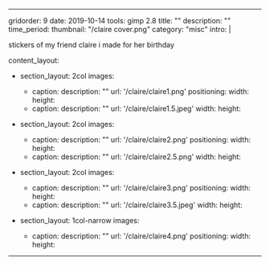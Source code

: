 ---

gridorder: 9
date: 2019-10-14
tools: gimp 2.8
title: ""
description: ""
time_period:
thumbnail: "/claire cover.png"
category: "misc"
intro: |

 stickers of my friend claire i made for her birthday

content_layout:
  - section_layout: 2col
    images:
      - caption:
        description: ""
        url: '/claire/claire1.png'
        positioning: 
        width:
        height:
      - caption:
        description: ""
        url: '/claire/claire1.5.jpeg'
        width:
        height:

  - section_layout: 2col
    images:
      - caption:
        description: ""
        url: '/claire/claire2.png'
        positioning: 
        width:
        height:
      - caption:
        description: ""
        url: '/claire/claire2.5.png'
        width:
        height:

  - section_layout: 2col
    images:
      - caption:
        description: ""
        url: '/claire/claire3.png'
        positioning: 
        width:
        height:
      - caption:
        description: ""
        url: '/claire/claire3.5.jpeg'
        width:
        height:

  - section_layout: 1col-narrow
    images:
      - caption:
        description: ""
        url: '/claire/claire4.png'
        positioning: 
        width:
        height:

---